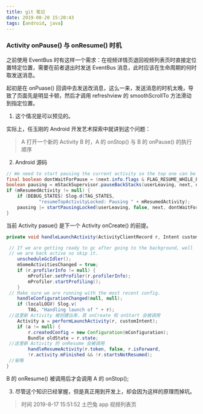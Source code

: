 ```yaml
---
title: git 笔记
date: 2019-08-20 15:20:43
tags: [android, java]
---
```

 
### Activity onPause() 与 onResume() 时机

之前使用 EventBus 时有这样一个需求：在视频详情页退回视频列表页时直接定位置特定位置，需要在前者退出时发送 EventBus 消息，此时应该在生命周期的何时取发送消息。

起初是在 onPuase() 回调中去发送改消息，这么一来，发送消息的时机太晚，导致了页面先是明显卡顿，然后才调用 refreshview 的 smoothScrollTo 方法滑动到指定位置。

1. 这个情况是可以预见的。

实际上，任玉刚的 Android 开发艺术探索中就讲到这个问题：

> A 打开一个新的 Activity B 时，A 的 onStop() 与 B 的 onPause() 的执行顺序
	
2. Android 源码

```Java
// We need to start pausing the current activity so the top one can be resumed...
final boolean dontWaitForPause = (next.info.flags & FLAG_RESUME_WHILE_PAUSING) != 0;
boolean pausing = mStackSupervisor.pauseBackStacks(userLeaving, next, dontWaitForPause);
if (mResumedActivity != null) {
    if (DEBUG_STATES) Slog.d(TAG_STATES,
            "resumeTopActivityLocked: Pausing " + mResumedActivity);
    pausing |= startPausingLocked(userLeaving, false, next, dontWaitForPause);
}

```

当前 Activity pasue() 是下一个 Activity onCreate() 的前提。


```java
private void handleLaunchActivity(ActivityClientRecord r, Intent customIntent) {

 // If we are getting ready to gc after going to the background, well
 // we are back active so skip it.
	unscheduleGcIdler(); 
	mSomeActivitiesChanged = true;
	if (r.profilerInfo != null) {
		mProfiler.setProfiler(r.profilerInfo);
		mProfiler.startProfiling();
	}
 // Make sure we are running with the most recent config.
	handleConfigurationChanged(null, null);
	if (localLOGV) Slog.v(
		TAG, "Handling launch of " + r);
 //这里新 Activity 被创建出来，其 onCreate 和 onStart 会被调用
	Activity a = performLaunchActivity(r, customIntent);
	if (a != null) {
		r.createdConfig = new Configuration(mConfiguration);
		Bundle oldState = r.state;
 //这里新 Activity 的 onResume 会被调用
		handleResumeActivity(r.token, false, r.isForward,
		!r.activity.mFinished && !r.startsNotResumed);
 //省略
} 

```

B 的 onResume() 被调用后才会调用 A 的 onStop();

3. 尽管这个知识已经掌握，但是真正用到开发上，却会因为这样的原理而掉坑。

> 时间 2019-8-17 15:51:52 土巴兔 app 视频列表页



